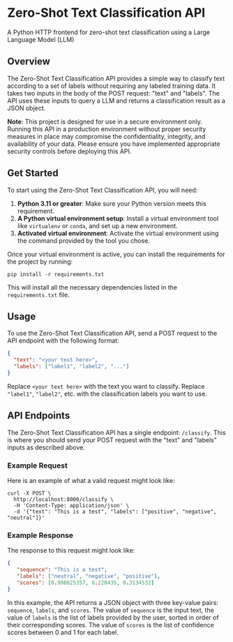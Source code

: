 # Zero-Shot Text Classification API
A Python HTTP frontend for zero-shot text classification using a Large Language Model (LLM)
## Overview
The Zero-Shot Text Classification API provides a simple way to classify text according to a set of labels
without requiring any labeled training data. It takes two inputs in the body of the POST request: "text" and
"labels". The API uses these inputs to query a LLM and returns a classification result as a JSON object.

**Note**: This project is designed for use in a secure environment only. Running this API in a production
environment without proper security measures in place may compromise the confidentiality, integrity, and
availability of your data. Please ensure you have implemented appropriate security controls before deploying
this API.

## Get Started
To start using the Zero-Shot Text Classification API, you will need:
1. **Python 3.11 or greater**: Make sure your Python version meets this requirement.
2. **A Python virtual environment setup**: Install a virtual environment tool like `virtualenv` or `conda`,
   and set up a new environment.
3. **Activated virtual environment**: Activate the virtual environment using the command provided by the tool
   you chose.

Once your virtual environment is active, you can install the requirements for the project by running:
```shell
pip install -r requirements.txt
```
This will install all the necessary dependencies listed in the `requirements.txt` file.

## Usage
To use the Zero-Shot Text Classification API, send a POST request to the API endpoint with the following
format:

```json
{
  "text": "<your text here>",
  "labels": ["label1", "label2", "..."]
}
```
Replace `<your text here>` with the text you want to classify. Replace `"label1"`, `"label2"`, etc. with the
classification labels you want to use.

## API Endpoints
The Zero-Shot Text Classification API has a single endpoint: `/classify`. This is where you should send your
POST request with the "text" and "labels" inputs as described above.

### Example Request
Here is an example of what a valid request might look like:

```shell
curl -X POST \
  http://localhost:8000/classify \
  -H 'Content-Type: application/json' \
  -d '{"text": "This is a test", "labels": ["positive", "negative", "neutral"]}'
```
### Example Response
The response to this request might look like:

```json
{
   "sequence": "This is a test",
   "labels": ["neutral", "negative", "positive"],
   "scores": [0.998625357, 0.228435, 0.3134532]
}
```
In this example, the API returns a JSON object with three key-value pairs: `sequence`, `labels`, and
`scores`. The value of `sequence` is the input text, the value of `labels` is the list of labels provided by
the user, sorted in order of their corresponding scores. The value of `scores` is the list of confidence
scores between 0 and 1 for each label.